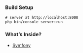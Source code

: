 ### Build Setup
```shell
# server at http://localhost:8000
php bin/console server:run
```

### What’s Inside?
* [Symfony](https://symfony.com/4/)